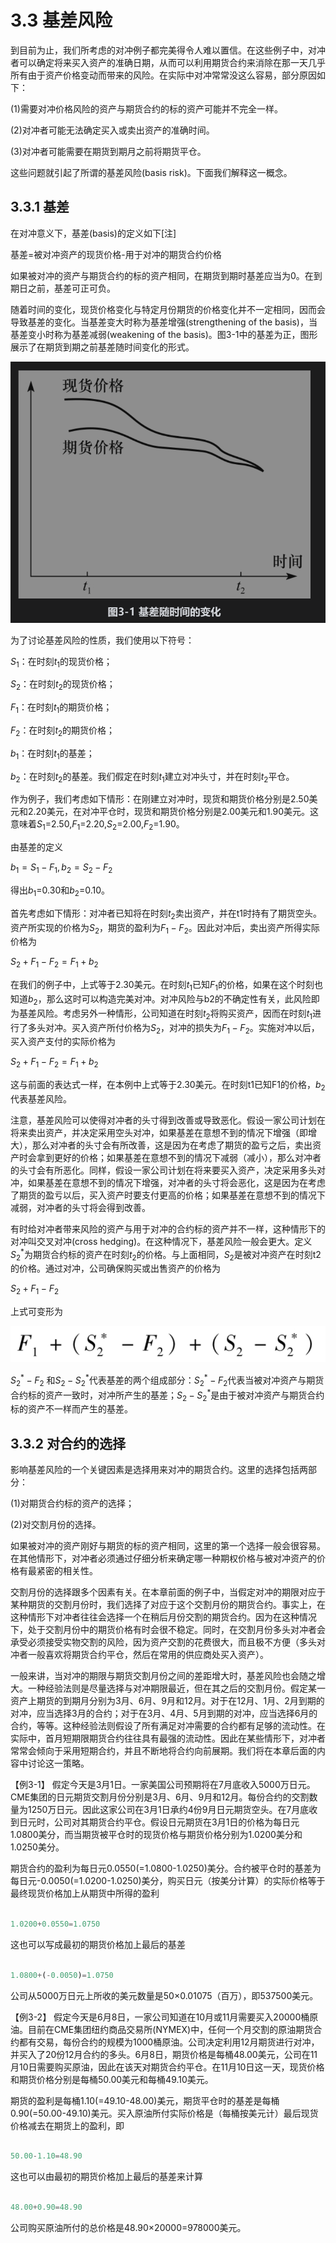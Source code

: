# 3.3 基差风险

到目前为止，我们所考虑的对冲例子都完美得令人难以置信。在这些例子中，对冲者可以确定将来买入资产的准确日期，从而可以利用期货合约来消除在那一天几乎所有由于资产价格变动而带来的风险。在实际中对冲常常没这么容易，部分原因如下：

(1)需要对冲价格风险的资产与期货合约的标的资产可能并不完全一样。

(2)对冲者可能无法确定买入或卖出资产的准确时间。

(3)对冲者可能需要在期货到期月之前将期货平仓。

这些问题就引起了所谓的基差风险(basis risk)。下面我们解释这一概念。

## 3.3.1 基差

在对冲意义下，基差(basis)的定义如下[注]

基差=被对冲资产的现货价格-用于对冲的期货合约价格

如果被对冲的资产与期货合约的标的资产相同，在期货到期时基差应当为0。在到期日之前，基差可正可负。

随着时间的变化，现货价格变化与特定月份期货的价格变化并不一定相同，因而会导致基差的变化。当基差变大时称为基差增强(strengthening of the basis)，当基差变小时称为基差减弱(weakening of the basis)。图3-1中的基差为正，图形展示了在期货到期之前基差随时间变化的形式。

![](images/2024-02-20-11-48-54.png)

为了讨论基差风险的性质，我们使用以下符号：

$`S_1`$：在时刻$`t_1`$的现货价格；

$`S_2`$：在时刻$`t_2`$的现货价格；

$`F_1`$：在时刻$`t_1`$的期货价格；

$`F_2`$：在时刻$`t_2`$的期货价格；

$`b_1`$：在时刻$`t_1`$的基差；

$`b_2`$：在时刻$`t_2`$的基差。我们假定在时刻$`t_1`$建立对冲头寸，并在时刻$`t_2`$平仓。

作为例子，我们考虑如下情形：在刚建立对冲时，现货和期货价格分别是2.50美元和2.20美元，在对冲平仓时，现货和期货价格分别是2.00美元和1.90美元。这意味着$`S_1`$=2.50,$`F_1`$=2.20,$`S_2`$=2.00,$`F_2`$=1.90。

由基差的定义

$`b_1=S_1-F_1, b_2=S_2-F_2`$

得出$`b_1`$=0.30和$`b_2`$=0.10。

首先考虑如下情形：对冲者已知将在时刻$`t_2`$卖出资产，并在t1时持有了期货空头。资产所实现的价格为$`S_2`$，期货的盈利为$`F_1-F_2`$。因此对冲后，卖出资产所得实际价格为

$`S_2+F_1-F_2=F_1+b_2`$

在我们的例子中，上式等于2.30美元。在时刻$`t_1`$已知$`F_1`$的价格，如果在这个时刻也知道$b_2$，那么这时可以构造完美对冲。对冲风险与b2的不确定性有关，此风险即为基差风险。考虑另外一种情形，公司知道在时刻$`t_2`$将购买资产，因而在时刻$`t_1`$进行了多头对冲。买入资产所付价格为$`S_2`$，对冲的损失为$`F_1-F_2`$。实施对冲以后，买入资产支付的实际价格为

$`S_2+F_1-F_2=F_1+b_2`$

这与前面的表达式一样，在本例中上式等于2.30美元。在时刻t1已知F1的价格，$`b_2`$代表基差风险。

注意，基差风险可以使得对冲者的头寸得到改善或导致恶化。假设一家公司计划在将来卖出资产，并决定采用空头对冲，如果基差在意想不到的情况下增强（即增大），那么对冲者的头寸会有所改善，这是因为在考虑了期货的盈亏之后，卖出资产时会拿到更好的价格；如果基差在意想不到的情况下减弱（减小），那么对冲者的头寸会有所恶化。同样，假设一家公司计划在将来要买入资产，决定采用多头对冲，如果基差在意想不到的情况下增强，对冲者的头寸将会恶化，这是因为在考虑了期货的盈亏以后，买入资产时要支付更高的价格；如果基差在意想不到的情况下减弱，对冲者的头寸将会得到改善。

有时给对冲者带来风险的资产与用于对冲的合约标的资产并不一样，这种情形下的对冲叫交叉对冲(cross hedging)。在这种情况下，基差风险一般会更大。定义$`S_2^*`$为期货合约标的资产在时刻$`t_2`$的价格。与上面相同，$`S_2`$是被对冲资产在时刻t2的价格。通过对冲，公司确保购买或出售资产的价格为

$`S_2+F_1-F_2`$

上式可变形为

![](images/2024-02-20-11-54-00.png)

$`S_2^*-F_2`$ 和$`S_2-S_2^*`$代表基差的两个组成部分：$`S_2^*-F_2`$代表当被对冲资产与期货合约标的资产一致时，对冲所产生的基差；$`S_2-S_2^*`$是由于被对冲资产与期货合约标的资产不一样而产生的基差。

## 3.3.2 对合约的选择

影响基差风险的一个关键因素是选择用来对冲的期货合约。这里的选择包括两部分：

(1)对期货合约标的资产的选择；

(2)对交割月份的选择。

如果被对冲的资产刚好与期货的标的资产相同，这里的第一个选择一般会很容易。在其他情形下，对冲者必须通过仔细分析来确定哪一种期权价格与被对冲资产的价格有最紧密的相关性。

交割月份的选择跟多个因素有关。在本章前面的例子中，当假定对冲的期限对应于某种期货的交割月份时，我们选择了对应于这个交割月份的期货合约。事实上，在这种情形下对冲者往往会选择一个在稍后月份交割的期货合约。因为在这种情况下，处于交割月份中的期货价格有时会很不稳定。同时，在交割月份多头对冲者会承受必须接受实物交割的风险，因为资产交割的花费很大，而且极不方便（多头对冲者一般喜欢将期货合约平仓，然后在常用的供应商处买入资产）。

一般来讲，当对冲的期限与期货交割月份之间的差距增大时，基差风险也会随之增大。一种经验法则是尽量选择与对冲期限最近，但在其之后的交割月份。假定某一资产上期货的到期月分别为3月、6月、9月和12月。对于在12月、1月、2月到期的对冲，应当选择3月的合约；对于在3月、4月、5月到期的对冲，应当选择6月的合约，等等。这种经验法则假设了所有满足对冲需要的合约都有足够的流动性。在实际中，首月短期限期货合约往往具有最强的流动性。因此在某些情形下，对冲者常常会倾向于采用短期合约，并且不断地将合约向前展期。我们将在本章后面的内容中讨论这一策略。

【例3-1】 假定今天是3月1日。一家美国公司预期将在7月底收入5000万日元。CME集团的日元期货交割月份分别是3月、6月、9月和12月。每份合约的交割数量为1250万日元。因此这家公司在3月1日承约4份9月日元期货空头。在7月底收到日元时，公司对其期货合约平仓。假设日元期货在3月1日的价格为每日元1.0800美分，而当期货被平仓时的现货价格与期货价格分别为1.0200美分和1.0250美分。

期货合约的盈利为每日元0.0550(=1.0800-1.0250)美分。合约被平仓时的基差为每日元-0.0050(=1.0200-1.0250)美分，购买日元（按美分计算）的实际价格等于最终现货价格加上从期货中所得的盈利

```python 

1.0200+0.0550=1.0750

```
这也可以写成最初的期货价格加上最后的基差

```python 

1.0800+(-0.0050)=1.0750

```

公司从5000万日元上所收的美元数量是50×0.01075（百万），即537500美元。

【例3-2】 假定今天是6月8日，一家公司知道在10月或11月需要买入20000桶原油。目前在CME集团纽约商品交易所(NYMEX)中，任何一个月交割的原油期货合约都有交易，每份合约的规模为1000桶原油。公司决定利用12月期货进行对冲，并买入了20份12月合约的多头。6月8日，期货价格是每桶48.00美元，公司在11月10日需要购买原油，因此在该天对期货合约平仓。在11月10日这一天，现货价格和期货价格分别是每桶50.00美元和每桶49.10美元。

期货的盈利是每桶1.10(=49.10-48.00)美元，期货平仓时的基差是每桶0.90(=50.00-49.10)美元。买入原油所付实际价格是（每桶按美元计）最后现货价格减去在期货上的盈利，即

```python 

50.00-1.10=48.90

```

这也可以由最初的期货价格加上最后的基差来计算

```python 

48.00+0.90=48.90

```

公司购买原油所付的总价格是48.90×20000=978000美元。